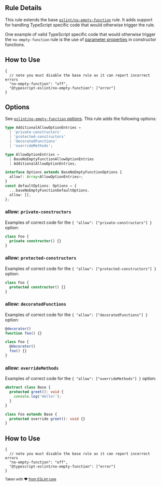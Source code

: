 ## Rule Details

This rule extends the base [`eslint/no-empty-function`](https://eslint.org/docs/rules/no-empty-function) rule.
It adds support for handling TypeScript specific code that would otherwise trigger the rule.

One example of valid TypeScript specific code that would otherwise trigger the `no-empty-function` rule is the use of [parameter properties](https://www.typescriptlang.org/docs/handbook/classes.html#parameter-properties) in constructor functions.

## How to Use

```jsonc
{
  // note you must disable the base rule as it can report incorrect errors
  "no-empty-function": "off",
  "@typescript-eslint/no-empty-function": ["error"]
}
```

## Options

See [`eslint/no-empty-function` options](https://eslint.org/docs/rules/no-empty-function#options).
This rule adds the following options:

```ts
type AdditionalAllowOptionEntries =
  | 'private-constructors'
  | 'protected-constructors'
  | 'decoratedFunctions'
  | 'overrideMethods';

type AllowOptionEntries =
  | BaseNoEmptyFunctionAllowOptionEntries
  | AdditionalAllowOptionEntries;

interface Options extends BaseNoEmptyFunctionOptions {
  allow?: Array<AllowOptionEntries>;
}
const defaultOptions: Options = {
  ...baseNoEmptyFunctionDefaultOptions,
  allow: [],
};
```

### allow: `private-constructors`

Examples of correct code for the `{ "allow": ["private-constructors"] }` option:

```ts
class Foo {
  private constructor() {}
}
```

### allow: `protected-constructors`

Examples of correct code for the `{ "allow": ["protected-constructors"] }` option:

```ts
class Foo {
  protected constructor() {}
}
```

### allow: `decoratedFunctions`

Examples of correct code for the `{ "allow": ["decoratedFunctions"] }` option:

```ts
@decorator()
function foo() {}

class Foo {
  @decorator()
  foo() {}
}
```

### allow: `overrideMethods`

Examples of correct code for the `{ "allow": ["overrideMethods"] }` option:

```ts
abstract class Base {
  protected greet(): void {
    console.log('Hello!');
  }
}

class Foo extends Base {
  protected override greet(): void {}
}
```

## How to Use

```jsonc
{
  // note you must disable the base rule as it can report incorrect errors
  "no-empty-function": "off",
  "@typescript-eslint/no-empty-function": ["error"]
}
```

<sup>

Taken with ❤️ [from ESLint core](https://github.com/eslint/eslint/blob/main/docs/rules/no-empty-function.md)

</sup>
